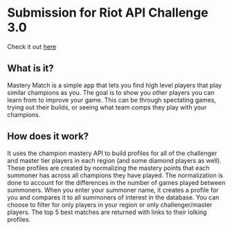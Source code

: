 # Submission for Riot API Challenge 3.0

Check it out [here](Platicopter.pythonanywhere.com)

## What is it?

Mastery Match is a simple app that lets you find high level players that play similar champions as you. The goal is to show you other players you can learn from to improve your game. This can be through spectating games, trying out their builds, or seeing what team comps they play with your champions.

## How does it work?

 It uses the champion mastery API to build profiles for all of the challenger and master tier players in each region (and some diamond players as well). These profiles are created by normalizing the mastery points that each summoner has across all champions they have played. The normalization is done to account for the differences in the number of games played between summoners. When you enter your summoner name, it creates a profile for you and compares it to all summoners of interest in the database. You can choose to filter for only players in your region or only challenger/master players. The top 5 best matches are returned with links to their lolking profiles.
